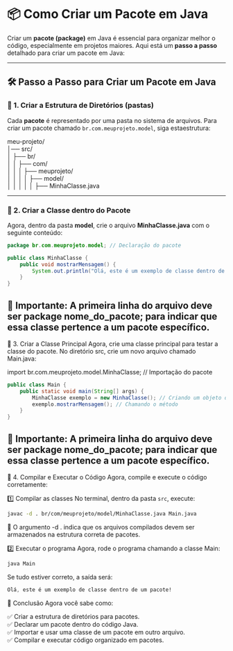 # 📦 Como Criar um Pacote em Java

Criar um **pacote (package)** em Java é essencial para organizar melhor o código, especialmente em projetos maiores. Aqui está um **passo a passo** detalhado para criar um pacote em Java:

---

## 🛠 Passo a Passo para Criar um Pacote em Java

### 📌 1. Criar a Estrutura de Diretórios (pastas)

Cada **pacote** é representado por uma pasta no sistema de arquivos. Para criar um pacote chamado `br.com.meuprojeto.model`, siga estaestrutura:

meu-projeto/  
│── src/   
│     ├── br/   
│     │    ├── com/   
│     │    │    ├── meuprojeto/   
│     │    │    │    ├── model/   
│     │    │    │    │    ├── MinhaClasse.java  

---
### 📌 2. Criar a Classe dentro do Pacote

Agora, dentro da pasta **model**, crie o arquivo **MinhaClasse.java** com o seguinte conteúdo:

```java
package br.com.meuprojeto.model; // Declaração do pacote

public class MinhaClasse {
    public void mostrarMensagem() {
        System.out.println("Olá, este é um exemplo de classe dentro de um pacote!");
    }
}
```
🔹 Importante: A primeira linha do arquivo deve ser package nome_do_pacote; para indicar que essa classe pertence a um pacote específico.
---

📌 3. Criar a Classe Principal
Agora, crie uma classe principal para testar a classe do pacote. No diretório src, crie um novo arquivo chamado Main.java:

import br.com.meuprojeto.model.MinhaClasse; // Importação do pacote

```java
public class Main {
    public static void main(String[] args) {
        MinhaClasse exemplo = new MinhaClasse(); // Criando um objeto da classe
        exemplo.mostrarMensagem(); // Chamando o método
    }
}
```
🔹 Importante: A primeira linha do arquivo deve ser package nome_do_pacote; para indicar que essa classe pertence a um pacote específico.
---
📌 4. Compilar e Executar o Código
Agora, compile e execute o código corretamente:

1️⃣ Compilar as classes
No terminal, dentro da pasta `src`, execute:

```sh
javac -d . br/com/meuprojeto/model/MinhaClasse.java Main.java
```

📌 O argumento -d . indica que os arquivos compilados devem ser armazenados na estrutura correta de pacotes.

2️⃣ Executar o programa
Agora, rode o programa chamando a classe Main:

```sh
java Main
```

Se tudo estiver correto, a saída será:

```css
Olá, este é um exemplo de classe dentro de um pacote!
```

🚀 Conclusão
Agora você sabe como:

✅ Criar a estrutura de diretórios para pacotes.  
✅ Declarar um pacote dentro do código Java.  
✅ Importar e usar uma classe de um pacote em outro arquivo.  
✅ Compilar e executar código organizado em pacotes.